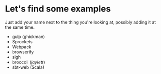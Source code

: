 # Let's find some examples

Just add your name next to the thing you're looking at, possibly adding it at the same time.

 * gulp (ghickman)
 * Sprockets
 * Webpack
 * browserify
 * sigh
 * broccoli (*jaylett*)
 * sbt-web (Scala)
